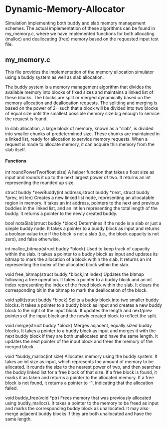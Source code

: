 # Dynamic-Memory-Allocator
Simulation implementing both buddy and slab memory management schemes. The actual implementation of these algorithms can be found in my_memory.c, where we have
implemented functions for both allocating (malloc) and deallocating (free) memory based on the requested input test file. 

## my_memory.c

This file provides the implementation of the memory allocation simulator using a buddy system as well as slab allocation. 

The buddy system is a memory management algorithm that divides the available memory into blocks of fixed sizes and maintains a linked list of these blocks. The blocks are split or merged dynamically based on the memory allocation and deallocation requests. The splitting and merging is based on the power of 2--such that a block will be divided into two blocks of equal size until the smallest possible memory size big enough to service the request is found. 

In slab allocation, a large block of memory, known as a "slab", is divided into smaller chunks of predetermined size. These chunks are maintained in a linked list, ready for allocation to service memory requests. When a request is made to allocate memory, it can acquire this memory from the slab itself. 

#### Functions
int roundPowerTwo(float size)
A helper function that takes a float size as input and rounds it up to the next largest power of two. It returns an int representing the rounded up size.

struct buddy *newBuddy(int address,struct buddy *next, struct buddy *prev, int len)
Creates a new linked list node, representing an allocatable region in memory. It takes an int address, pointers to the next and previous buddies in the linked list, and an int len representing the total length of the buddy. It returns a pointer to the newly created buddy.

bool notaSlab(struct buddy *block)
Determines if the node is a slab or just a simple buddy node. It takes a pointer to a buddy block as input and returns a boolean value true if the block is not a slab (i.e., the block capacity is not zero), and false otherwise.

int malloc_bitmap(struct buddy *block)
Used to keep track of capacity within the slab. It takes a pointer to a buddy block as input and updates its bitmap to mark the allocation of a block within the slab. It returns an int representing the index of the allocated block within the slab.

void free_bitmap(struct buddy *block,int index)
Updates the bitmap following a free operation. It takes a pointer to a buddy block and an int index representing the index of the freed block within the slab. It clears the corresponding bit in the bitmap to mark the deallocation of the block.

void split(struct buddy *block)
Splits a buddy block into two smaller buddy blocks. It takes a pointer to a buddy block as input and creates a new buddy block to the right of the input block. It updates the length and next/prev pointers of the input block and the newly created block to reflect the split.

void merge(struct buddy *block)
Merges adjacent, equally sized buddy blocks. It takes a pointer to a buddy block as input and merges it with the next buddy block if they are both unallocated and have the same length. It updates the next pointer of the input block and frees the memory of the merged block.

void *buddy_malloc(int size)
Allocates memory using the buddy system. It takes an int size as input, which represents the amount of memory to be allocated. It rounds the size to the nearest power of two, and then searches the buddy linked list for a free block of that size. If a free block is found, it marks it as taken and returns a pointer to the allocated memory. If a free block is not found, it returns a pointer to -1, indicating that the allocation failed.

void buddy_free(void *ptr)
Frees memory that was previously allocated using buddy_malloc(). It takes a pointer to the memory to be freed as input and marks the corresponding buddy block as unallocated. It may also merge adjacent buddy blocks if they are both unallocated and have the same length.



